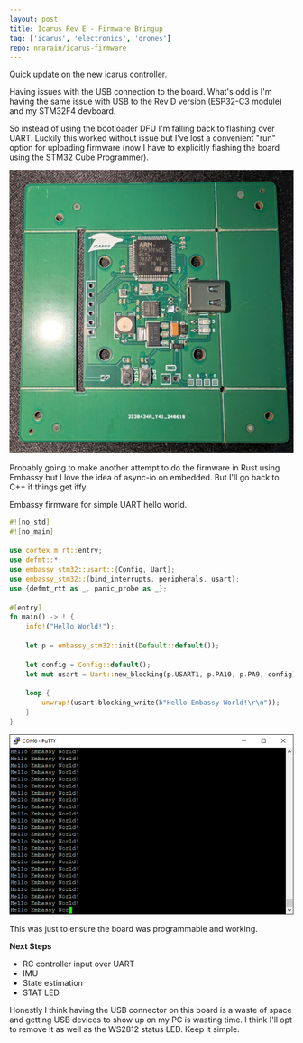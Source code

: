 ```yaml
---
layout: post
title: Icarus Rev E - Firmware Bringup
tag: ['icarus', 'electronics', 'drones']
repo: nnarain/icarus-firmware
---
```


Quick update on the new icarus controller.

Having issues with the USB connection to the board. What's odd is I'm having the same issue with USB to the Rev D version (ESP32-C3 module) and my STM32F4 devboard.

So instead of using the bootloader DFU I'm falling back to flashing over UART. Luckily this worked without issue but I've lost a convenient "run" option for uploading firmware (now I have to explicitly flashing the board using the STM32 Cube Programmer).

![image not found!](/assets/2024/07/04/icarus-reve.jpg)

Probably going to make another attempt to do the firmware in Rust using Embassy but I love the idea of async-io on embedded. But I'll go back to C++ if things get iffy.

Embassy firmware for simple UART hello world.

```rust
#![no_std]
#![no_main]

use cortex_m_rt::entry;
use defmt::*;
use embassy_stm32::usart::{Config, Uart};
use embassy_stm32::{bind_interrupts, peripherals, usart};
use {defmt_rtt as _, panic_probe as _};

#[entry]
fn main() -> ! {
    info!("Hello World!");

    let p = embassy_stm32::init(Default::default());

    let config = Config::default();
    let mut usart = Uart::new_blocking(p.USART1, p.PA10, p.PA9, config).unwrap();

    loop {
        unwrap!(usart.blocking_write(b"Hello Embassy World!\r\n"));
    }
}
```

![image not found!](/assets/2024/07/04/embassy.png)

This was just to ensure the board was programmable and working.

**Next Steps**

* RC controller input over UART
* IMU
* State estimation
* STAT LED

Honestly I think having the USB connector on this board is a waste of space and getting USB devices to show up on my PC is wasting time. I think I'll opt to remove it as well as the WS2812 status LED. Keep it simple.
